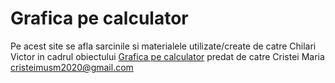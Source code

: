 # Grafica pe calculator

Pe acest site se afla sarcinile si materialele utilizate/create de catre Chilari Victor in cadrul obiectului [Grafica pe calculator](https://moodle.usm.md/course/view.php?id=2095) predat de catre Cristei Maria <cristeimusm2020@gmail.com>
